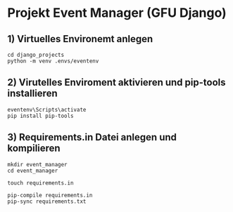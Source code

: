 # Projekt Event Manager (GFU Django)

## 1) Virtuelles Environemt anlegen

    cd django_projects
    python -m venv .envs/eventenv

## 2) Virutelles Enviroment aktivieren und pip-tools installieren

    eventenv\Scripts\activate
    pip install pip-tools


## 3) Requirements.in Datei anlegen und kompilieren


    mkdir event_manager
    cd event_manager

    touch requirements.in
    
    pip-compile requirements.in 
    pip-sync requirements.txt